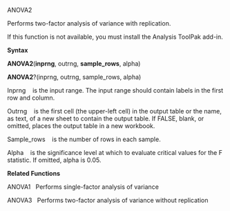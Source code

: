 ANOVA2

Performs two-factor analysis of variance with replication.

If this function is not available, you must install the Analysis ToolPak
add-in.

**Syntax**

**ANOVA2**(**inprng**, outrng, **sample\_rows**, alpha)

**ANOVA2**?(inprng, outrng, sample\_rows, alpha)

Inprng    is the input range. The input range should contain labels in
the first row and column.

Outrng    is the first cell (the upper-left cell) in the output table or
the name, as text, of a new sheet to contain the output table. If FALSE,
blank, or omitted, places the output table in a new workbook.

Sample\_rows    is the number of rows in each sample.

Alpha    is the significance level at which to evaluate critical values
for the F statistic. If omitted, alpha is 0.05.

**Related Functions**

ANOVA1   Performs single-factor analysis of variance

ANOVA3   Performs two-factor analysis of variance without replication


